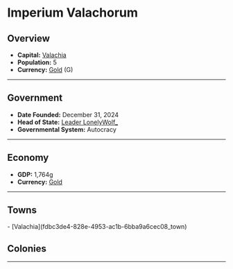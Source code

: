<!--UNDEDITED FILE, remove this entire line if this file has been edited!-->
# <!--NAME-->Imperium Valachorum<!--NAME-->

## Overview

- **Capital:** <!--CAPITAL_LINK-->[Valachia](fdbc3de4-828e-4953-ac1b-6bba9a6cec08_town)<!--CAPITAL_LINK-->
- **Population:** <!--POPULATION-->5<!--POPULATION-->
- **Currency:** <!--CURRENCY_LINK-->[Gold](Gold_currency)<!--CURRENCY_LINK--> (<!--CURRENCY_ABV-->G<!--CURRENCY_ABV-->)

---

## Government

- **Date Founded:** <!--FOUNDED-->December 31, 2024<!--FOUNDED-->
- **Head of State:** <!--LEADER_TITLE_LINK-->[Leader LonelyWolf_](LonelyWolf__user)<!--LEADER_TITLE_LINK-->
- **Governmental System:** <!--GOVERNMENT-->Autocracy<!--GOVERNMENT-->

---

## Economy

- **GDP:** <!--GDP-->1,764g<!--GDP-->
- **Currency:** <!--CURRENCY_LINK-->[Gold](Gold_currency)<!--CURRENCY_LINK-->

---

## Towns

<!--TOWNS-->- [Valachia](fdbc3de4-828e-4953-ac1b-6bba9a6cec08_town)<!--TOWNS-->

## Colonies

<!--COLONIES--><!--COLONIES-->

---